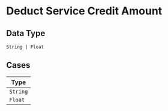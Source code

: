 
# Deduct Service Credit Amount

## Data Type

`String | Float`

## Cases

| Type |
|  --- |
| `String` |
| `Float` |

